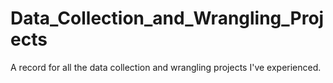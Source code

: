 # Data_Collection_and_Wrangling_Projects
A record for all the data collection and wrangling projects I've experienced.
